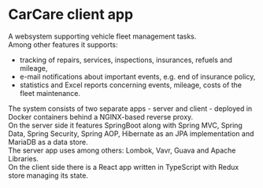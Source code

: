 # CarCare client app
A websystem supporting vehicle fleet management tasks.  
Among other features it supports:
- tracking of repairs, services, inspections, insurances, refuels and mileage,
- e-mail notifications about important events, e.g. end of insurance policy,
- statistics and Excel reports concerning events, mileage, costs of the fleet maintenance.

The system consists of two separate apps - server and client - deployed in Docker containers behind a NGINX-based reverse proxy.   
On the server side it features SpringBoot along with Spring MVC, Spring Data, Spring Security, Spring AOP, Hibernate as an JPA implementation and MariaDB as a data store.  
The server app uses among others: Lombok, Vavr, Guava and Apache Libraries.  
On the client side there is a React app written in TypeScript with Redux store managing its state. 
